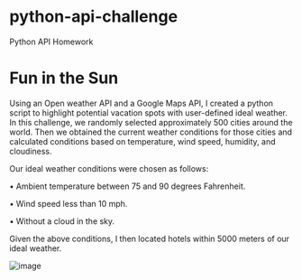 # python-api-challenge
Python API Homework
# Fun in the Sun

Using an Open weather API and a Google Maps API, I created a python script to highlight potential vacation spots with user-defined ideal weather.  In this challenge, we randomly selected approximately 500 cities around the world.  Then we obtained the current weather conditions for those cities and calculated conditions based on temperature, wind speed, humidity, and cloudiness.  


Our ideal weather conditions were chosen as follows:

•	Ambient temperature between 75 and 90 degrees Fahrenheit.

•	Wind speed less than 10 mph.

•	Without a cloud in the sky.



Given the above conditions, I then located hotels within 5000 meters of our ideal weather.


![image](https://user-images.githubusercontent.com/79013025/115088782-34ba2c80-9ece-11eb-9874-ca807df85bcc.png)

